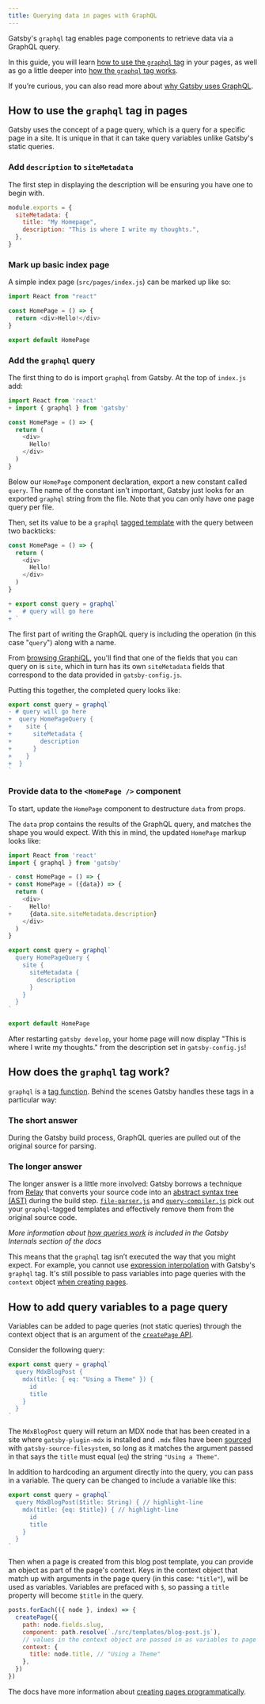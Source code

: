 ```yaml
---
title: Querying data in pages with GraphQL
---
```


Gatsby's `graphql` tag enables page components to retrieve data via a GraphQL query.

In this guide, you will learn [how to use the `graphql` tag](/docs/page-query#add-the-graphql-query) in your pages, as well as go a little deeper into [how the `graphql` tag works](/docs/page-query#how-does-the-graphql-tag-work).

If you’re curious, you can also read more about [why Gatsby uses GraphQL](/docs/why-gatsby-uses-graphql/).

## How to use the `graphql` tag in pages

Gatsby uses the concept of a page query, which is a query for a specific page in a site. It is unique in that it can take query variables unlike Gatsby's static queries.

### Add `description` to `siteMetadata`

The first step in displaying the description will be ensuring you have one to begin with.

```js:title=gatsby-config.js
module.exports = {
  siteMetadata: {
    title: "My Homepage",
    description: "This is where I write my thoughts.",
  },
}
```

### Mark up basic index page

A simple index page (`src/pages/index.js`) can be marked up like so:

```jsx:title=src/pages/index.js
import React from "react"

const HomePage = () => {
  return <div>Hello!</div>
}

export default HomePage
```

### Add the `graphql` query

The first thing to do is import `graphql` from Gatsby. At the top of `index.js` add:

```diff:title=src/pages/index.js
import React from 'react'
+ import { graphql } from 'gatsby'

const HomePage = () => {
  return (
    <div>
      Hello!
    </div>
  )
}
```

Below our `HomePage` component declaration, export a new constant called `query`. The name of the constant isn't important, Gatsby just looks for an exported `graphql` string from the file. Note that you can only have one page query per file.

Then, set its value to be a `graphql` [tagged template](https://developer.mozilla.org/en-US/docs/Web/JavaScript/Reference/Template_literals) with the query between two backticks:

```diff:title=src/pages/index.js
const HomePage = () => {
  return (
    <div>
      Hello!
    </div>
  )
}

+ export const query = graphql`
+   # query will go here
+ `
```

The first part of writing the GraphQL query is including the operation (in this case "`query`") along with a name.

From [browsing GraphiQL](/tutorial/part-five/#introducing-graphiql/), you'll find that one of the fields that you can query on is `site`, which in turn has its own `siteMetadata` fields that correspond to the data provided in `gatsby-config.js`.

Putting this together, the completed query looks like:

```diff:title=src/pages/index.js
export const query = graphql`
- # query will go here
+  query HomePageQuery {
+    site {
+      siteMetadata {
+        description
+      }
+    }
+  }
`
```

### Provide data to the `<HomePage />` component

To start, update the `HomePage` component to destructure `data` from props.

The `data` prop contains the results of the GraphQL query, and matches the shape you would expect. With this in mind, the updated `HomePage` markup looks like:

```diff:title=src/pages/index.js
import React from 'react'
import { graphql } from 'gatsby'

- const HomePage = () => {
+ const HomePage = ({data}) => {
  return (
    <div>
-     Hello!
+     {data.site.siteMetadata.description}
    </div>
  )
}

export const query = graphql`
  query HomePageQuery {
    site {
      siteMetadata {
        description
      }
    }
  }
`

export default HomePage
```

After restarting `gatsby develop`, your home page will now display "This is where I write my thoughts." from the description set in `gatsby-config.js`!

## How does the `graphql` tag work?

`graphql` is a [tag function](https://developer.mozilla.org/en-US/docs/Web/JavaScript/Reference/Template_literals#Tagged_templates). Behind the scenes Gatsby handles these tags in a particular way:

### The short answer

During the Gatsby build process, GraphQL queries are pulled out of the original source for parsing.

### The longer answer

The longer answer is a little more involved: Gatsby borrows a technique from
[Relay](https://facebook.github.io/relay/) that converts your source code into an [abstract syntax tree (AST)](https://en.wikipedia.org/wiki/Abstract_syntax_tree) during the build step. [`file-parser.js`](https://github.com/gatsbyjs/gatsby/blob/5078f03027c868554111f48fbd5d685c403a9fdd/packages/gatsby/src/query/file-parser.js) and [`query-compiler.js`](https://github.com/gatsbyjs/gatsby/blob/5078f03027c868554111f48fbd5d685c403a9fdd/packages/gatsby/src/query/query-compiler.js) pick out your `graphql`-tagged templates and effectively remove them from the original source code.

_More information about [how queries work](/docs/query-behind-the-scenes/) is included in the Gatsby Internals section of the docs_

This means that the `graphql` tag isn’t executed the way that you might expect. For example, you cannot use [expression interpolation](https://developer.mozilla.org/en-US/docs/Web/JavaScript/Reference/Template_literals#Expression_interpolation) with Gatsby's `graphql` tag. It's still possible to pass variables into page queries with the `context` object [when creating pages](/docs/creating-and-modifying-pages).

## How to add query variables to a page query

Variables can be added to page queries (not static queries) through the context object that is an argument of the [`createPage` API](/docs/actions/#createPage).

Consider the following query:

```js:title=src/templates/blog-post.js
export const query = graphql`
  query MdxBlogPost {
    mdx(title: { eq: "Using a Theme" }) {
      id
      title
    }
  }
`
```

The `MdxBlogPost` query will return an MDX node that has been created in a site where `gatsby-plugin-mdx` is installed and `.mdx` files have been [sourced](/docs/content-and-data/) with `gatsby-source-filesystem`, so long as it matches the argument passed in that says the `title` must equal (`eq`) the string `"Using a Theme"`.

In addition to hardcoding an argument directly into the query, you can pass in a variable. The query can be changed to include a variable like this:

```js:title=src/templates/blog-post.js
export const query = graphql`
  query MdxBlogPost($title: String) { // highlight-line
    mdx(title: {eq: $title}) { // highlight-line
      id
      title
    }
  }
`
```

Then when a page is created from this blog post template, you can provide an object as part of the page's context. Keys in the context object that match up with arguments in the page query (in this case: `"title"`), will be used as variables. Variables are prefaced with `$`, so passing a `title` property will become `$title` in the query.

```js:title=gatsby-node.js
posts.forEach(({ node }, index) => {
  createPage({
    path: node.fields.slug,
    component: path.resolve(`./src/templates/blog-post.js`),
    // values in the context object are passed in as variables to page queries
    context: {
      title: node.title, // "Using a Theme"
    },
  })
})
```

The docs have more information about [creating pages programmatically](/docs/programmatically-create-pages-from-data/).
